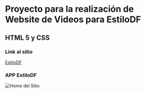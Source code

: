 # Proyecto para la realización de Website de Videos para EstiloDF
## HTML 5 y CSS
### Link al sitio
[EstiloDF](http://estilodf.tv/app/index.html)
### APP EstiloDF
![Home del Sitio ](http://estilodf.tv/imagenes/home.png "Home")
